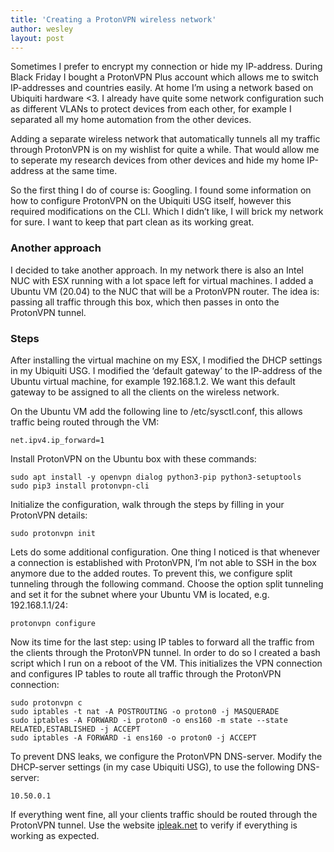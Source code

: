 ```yaml
---
title: 'Creating a ProtonVPN wireless network'
author: wesley
layout: post
---
```

Sometimes I prefer to encrypt my connection or hide my IP-address. During Black Friday I bought a ProtonVPN Plus account which allows me to switch IP-addresses and countries easily. At home I’m using a network based on Ubiquiti hardware <3. I already have quite some network configuration such as different VLANs to protect devices from each other, for example I separated all my home automation from the other devices. 

Adding a separate wireless network that automatically tunnels all my traffic through ProtonVPN is on my wishlist for quite a while. That would allow me to seperate my research devices from other devices and hide my home IP-address at the same time.

So the first thing I do of course is: Googling. I found some information on how to configure ProtonVPN on the Ubiquiti USG itself, however this required modifications on the CLI. Which I didn’t like, I will brick my network for sure. I want to keep that part clean as its working great.
<!--more-->

### Another approach
I decided to take another approach. In my network there is also an Intel NUC with ESX running with a lot space left for virtual machines. I added a Ubuntu VM (20.04) to the NUC that will be a ProtonVPN router. The idea is: passing all traffic through this box, which then passes in onto the ProtonVPN tunnel.

### Steps
After installing the virtual machine on my ESX, I modified the DHCP settings in my Ubiquiti USG. I modified the ‘default gateway’ to the IP-address of the Ubuntu virtual machine, for example 192.168.1.2. We want this default gateway to be assigned to all the clients on the wireless network.

On the Ubuntu VM add the following line to /etc/sysctl.conf, this allows traffic being routed through the VM:
```
net.ipv4.ip_forward=1
```

Install ProtonVPN on the Ubuntu box with these commands:

```
sudo apt install -y openvpn dialog python3-pip python3-setuptools
sudo pip3 install protonvpn-cli
```

Initialize the configuration, walk through the steps by filling in your ProtonVPN details:

```
sudo protonvpn init
```

Lets do some additional configuration. One thing I noticed is that whenever a connection is established with ProtonVPN, I’m not able to SSH in the box anymore due to the added routes. To prevent this, we configure split tunneling through the following command. Choose the option split tunneling and set it for the subnet where your Ubuntu VM is located, e.g. 192.168.1.1/24:

```
protonvpn configure
```

Now its time for the last step: using IP tables to forward all the traffic from the clients through the ProtonVPN tunnel. In order to do so I created a bash script which I run on a reboot of the VM. This initializes the VPN connection and configures IP tables to route all traffic through the ProtonVPN connection:

```
sudo protonvpn c
sudo iptables -t nat -A POSTROUTING -o proton0 -j MASQUERADE
sudo iptables -A FORWARD -i proton0 -o ens160 -m state --state RELATED,ESTABLISHED -j ACCEPT
sudo iptables -A FORWARD -i ens160 -o proton0 -j ACCEPT
```

To prevent DNS leaks, we configure the ProtonVPN DNS-server. Modify the DHCP-server settings (in my case Ubiquiti USG), to use the following DNS-server:

```
10.50.0.1
``` 
 
If everything went fine, all your clients traffic should be routed through the ProtonVPN tunnel. Use the website <a href="https://ipleak.net/">ipleak.net</a> to verify if everything is working as expected.

